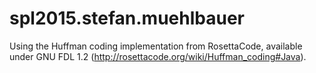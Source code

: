 # spl2015.stefan.muehlbauer

Using the Huffman coding implementation from RosettaCode, available under GNU FDL 1.2 (http://rosettacode.org/wiki/Huffman_coding#Java).
